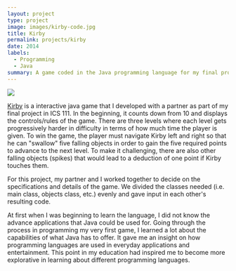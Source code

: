 ```yaml
---
layout: project
type: project
image: images/kirby-code.jpg
title: Kirby
permalink: projects/kirby
date: 2014
labels:
  - Programming
  - Java
summary: A game coded in the Java programming language for my final project in ICS 111.
---
```


<img class="ui image" src="{{ site.baseurl }}/images/kirby-game.jpg">

[Kirby](https://github.com/sharieannem/kirby) is a interactive java game that I developed with a partner as part of my final project in ICS 111. In the beginning, it counts down from 10 and displays the controls/rules of the game. There are three levels where each level gets progressively harder in difficulty in terms of how much time the player is given. To win the game, the player must navigate Kirby left and right so that he can "swallow" five falling objects in order to gain the five required points to advance to the next level. To make it challenging, there are also other falling objects (spikes) that would lead to a deduction of one point if Kirby touches them.

For this project, my partner and I worked together to decide on the specifications and details of the game. We divided the classes needed (i.e. main class, objects class, etc.) evenly and gave input in each other's resulting code.

At first when I was beginning to learn the language, I did not know the advance applications that Java could be used for. Going through the process in programming my very first game, I learned a lot about the capabilities of what Java has to offer. It gave me an insight on how programming languages are used in everyday applications and entertainment. This point in my education had inspired me to become more explorative in learning about different programming languages.



